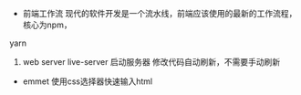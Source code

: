 - 前端工作流
现代的软件开发是一个流水线，前端应该使用的最新的工作流程，核心为npm，

yarn
 1. web server
 live-server 启动服务器
 修改代码自动刷新，不需要手动刷新

- emmet 使用css选择器快速输入html

